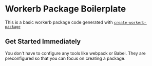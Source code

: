 # Workerb Package Boilerplate
This is a basic workerb package code generated with [`create-workerb-package`](https://www.npmjs.com/package/create-workerb-package)

## Get Started Immediately
You don't have to configure any tools like webpack or Babel. They are preconfigured so that you can focus on creating a package.

